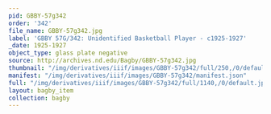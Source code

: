 ```yaml
---
pid: GBBY-57g342
order: '342'
file_name: GBBY-57g342.jpg
label: 'GBBY 57G/342: Unidentified Basketball Player - c1925-1927'
_date: 1925-1927
object_type: glass plate negative
source: http://archives.nd.edu/Bagby/GBBY-57g342.jpg
thumbnail: "/img/derivatives/iiif/images/GBBY-57g342/full/250,/0/default.jpg"
manifest: "/img/derivatives/iiif/images/GBBY-57g342/manifest.json"
full: "/img/derivatives/iiif/images/GBBY-57g342/full/1140,/0/default.jpg"
layout: bagby_item
collection: bagby
---
```

